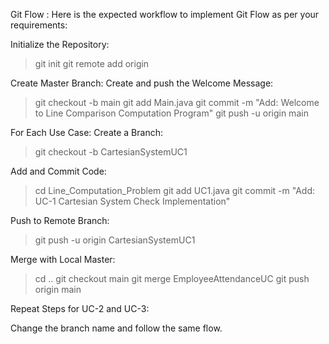 Git Flow :
Here is the expected workflow to implement Git Flow as per your requirements:

Initialize the Repository:
>git init
>git remote add origin <repo-url>

Create Master Branch:
Create and push the Welcome Message:
>git checkout -b main
>git add Main.java
>git commit -m "Add: Welcome to Line Comparison Computation Program"
>git push -u origin main

For Each Use Case:
Create a Branch:
>git checkout -b CartesianSystemUC1

Add and Commit Code:
>cd Line_Computation_Problem
>git add UC1.java
>git commit -m "Add: UC-1 Cartesian System Check Implementation"

Push to Remote Branch:
>git push -u origin CartesianSystemUC1

Merge with Local Master:
>cd ..
>git checkout main
>git merge EmployeeAttendanceUC
>git push origin main

Repeat Steps for UC-2 and UC-3:

Change the branch name and follow the same flow.

